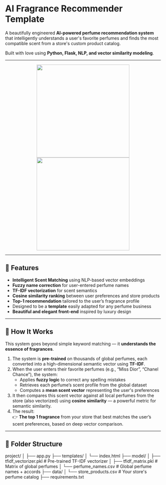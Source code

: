 #  AI Fragrance Recommender Template

A beautifully engineered **AI-powered perfume recommendation system** that intelligently understands a user's favorite perfumes and finds the most compatible scent from a store's custom product catalog.

Built with love using **Python, Flask, NLP, and vector similarity modeling**.

---

<p align="center">
  <img src="https://github.com/user-attachments/assets/a60747ce-a5ae-4d43-a294-31bf0873ed75" width="300" />
 <img src="https://github.com/user-attachments/assets/e7639b9d-7243-45ce-be18-cfc100fb9eae" width="300" />


</p>

---

## 🚀 Features

-  **Intelligent Scent Matching** using NLP-based vector embeddings  
-  **Fuzzy name correction** for user-entered perfume names  
-  **TF-IDF vectorization** for scent semantics  
-  **Cosine similarity ranking** between user preferences and store products  
-  **Top-1 recommendation** tailored to the user’s fragrance profile  
-  Designed to be a **template** easily adapted for any perfume business  
-  **Beautiful and elegant front-end** inspired by luxury design  

---

## 🧠 How It Works

This system goes beyond simple keyword matching — it **understands the essence of fragrances**.

1. The system is **pre-trained** on thousands of global perfumes, each converted into a high-dimensional semantic vector using **TF-IDF**.
2. When the user enters their favorite perfumes (e.g., “Miss Dior”, “Chanel Chance”), the system:
   - Applies **fuzzy logic** to correct any spelling mistakes  
   - Retrieves each perfume’s scent profile from the global dataset  
   - Computes a **mean scent vector** representing the user's preferences  
3. It then compares this scent vector against all local perfumes from the store (also vectorized) using **cosine similarity** — a powerful metric for semantic similarity.
4. The result:  
   👉 **The top 1 fragrance** from your store that best matches the user’s scent preferences, based on deep vector comparison.

---

## 📁 Folder Structure
project/
│
├── app.py 
├── templates/
│ └── index.html 
├── model/
│ ├── tfidf_vectorizer.pkl # Pre-trained TF-IDF vectorizer
│ ├── tfidf_matrix.pkl # Matrix of global perfumes
│ └── perfume_names.csv # Global perfume names + accords
├── data/
│ └── store_products.csv # Your store's perfume catalog
├── requirements.txt 

